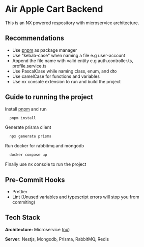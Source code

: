 # Air Apple Cart Backend

This is an NX powered respository with microservice architecture.

## Recommendations

- Use [pnpm](https://pnpm.io/installation) as package manager
- Use "kebab-case" when naming a file e.g user-account
- Append the file name with valid entity e.g auth.controller.ts, profile.service.ts
- Use PascalCase while naming class, enum, and dto
- Use camelCase for functions and variables
- Use nx console extension to run and build the project


## Guide to running the project

Install [pnpm](https://pnpm.io/installation) and run

```bash
  pnpm install
```

Generate prisma client

```bash
  npx generate prisma
```

Run docker for rabbitmq and mongodb

```bash
  docker compose up
```

Finally use nx console to run the project



## Pre-Commit Hooks

- Prettier
- Lint (Unused variables and typescript errors will stop you from commiting)

## Tech Stack

**Architecture:** Microservice ([nx](https://nx.dev))

**Server:** Nestjs, Mongodb, Prisma, RabbitMQ, Redis
